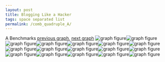 ```yaml
---
layout: post
title: Blogging Like a Hacker
tags: space separated list
permalink: /comb_quadruple_A/
---
```


A Benchmarks
[previous graph](../comb_triple_JSOND/), [next graph](../comb_quadruple_AVL/)
![graph figure](./images/quadruple/A/A-AVL_box.png)![graph figure](./images/quadruple/A/A-A_box.png)![graph figure](./images/quadruple/A/A-CYPHERD_box.png)![graph figure](./images/quadruple/A/A-EGG_box.png)![graph figure](./images/quadruple/A/A-FACE_box.png)![graph figure](./images/quadruple/A/A-FLOYD_box.png)![graph figure](./images/quadruple/A/A-F_box.png)![graph figure](./images/quadruple/A/A-H_box.png)![graph figure](./images/quadruple/A/A-JSOND_box.png)![graph figure](./images/quadruple/A/A-K_box.png)![graph figure](./images/quadruple/A/A-O_box.png)![graph figure](./images/quadruple/A/A-PDFD_box.png)![graph figure](./images/quadruple/A/A-RB_box.png)![graph figure](./images/quadruple/A/A-ROD_box.png)![graph figure](./images/quadruple/A/A-SMATRIX_box.png)![graph figure](./images/quadruple/A/A-SORTD_box.png)![graph figure](./images/quadruple/A/A-ZB_box.png)